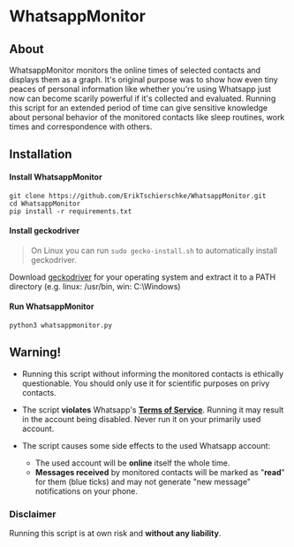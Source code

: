 ﻿# WhatsappMonitor
## About
WhatsappMonitor monitors the online times of selected contacts and displays them as a graph.
It's original purpose was to show how even tiny peaces of personal information like whether you're using Whatsapp just now can become scarily powerful if it's collected and evaluated.
Running this script for an extended period of time can give sensitive knowledge about personal behavior of the monitored contacts like sleep routines, work times and correspondence with others.

## Installation
#### Install WhatsappMonitor
    git clone https://github.com/ErikTschierschke/WhatsappMonitor.git
    cd WhatsappMonitor
    pip install -r requirements.txt
#### Install geckodriver
> On Linux you can run `sudo gecko-install.sh` to automatically install geckodriver.

Download [geckodriver](https://github.com/mozilla/geckodriver/releases) for your operating system and extract it to a PATH directory (e.g. linux: /usr/bin, win: C:\Windows\)
#### Run WhatsappMonitor

    python3 whatsappmonitor.py

## Warning!
- Running this script without informing the monitored contacts is ethically questionable. You should only use it for scientific purposes on privy contacts.

- The script **violates** Whatsapp's [**Terms of Service**](https://www.whatsapp.com/legal/#terms-of-service). Running it may result in the account being disabled. Never run it on your primarily used account.

- The script causes some side effects to the used Whatsapp account:
  - The used account will be **online** itself the whole time.
  - **Messages received** by monitored contacts will be marked as "**read**" for them (blue ticks) and may not generate "new message" notifications on your phone.

### Disclaimer
Running this script is at own risk and **without any liability**.

